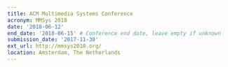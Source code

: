 ```yaml
---
title: ACM Multimedia Systems Conference
acronym: MMSys 2018
date: '2018-06-12'
end_date: '2018-06-15' # Conference end date, leave empty if unknown
submission_date: '2017-11-30'
ext_url: http://mmsys2018.org/
location: Amsterdam, The Netherlands
---
```

